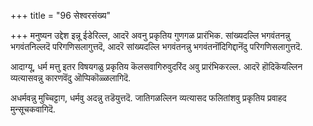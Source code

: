+++
title = "96 सेश्वरसंख्य"

+++
मनुष्यन उद्देश इन्नू ईडेरिल्ल, आदरॆ अवनु प्रकृतिय गुणगळ प्रारंभिक. सांख्यदल्लि भगवंतनन्नु भगवंतनिल्लदॆ परिगणिसलागुत्तदॆ, आदरॆ सांख्यदल्लि भगवंतनन्नु भगवंतनॊंदिगिद्दानॆंदु परिगणिसलागुत्तदॆ.

आदाग्यू, धर्म मत्तु इतर विषयगळु प्रकृतिय कॆलसवागिरुवुदरिंद अवु प्रारंभिकरल्ल. आदरॆ हॊदिकॆयल्लिन व्यत्यासवन्नु कारणवॆंदु ऒप्पिकॊळ्ळलागिदॆ.

अधर्मवन्नु मुच्चिट्टाग, धर्मवु अदन्नु तडॆयुत्तदॆ. जातिगळल्लिन व्यत्यासद फलितांशवु प्रकृतिय प्रवाहद मुन्सूचकवागिदॆ.

